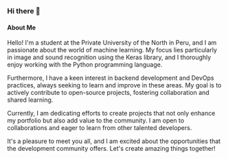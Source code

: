 ### Hi there 👋
#### About Me

Hello! I'm a student at the Private University of the North in Peru, and I am passionate about the world of machine learning. My focus lies particularly in image and sound recognition using the Keras library, and I thoroughly enjoy working with the Python programming language.

Furthermore, I have a keen interest in backend development and DevOps practices, always seeking to learn and improve in these areas. My goal is to actively contribute to open-source projects, fostering collaboration and shared learning.

Currently, I am dedicating efforts to create projects that not only enhance my portfolio but also add value to the community. I am open to collaborations and eager to learn from other talented developers.

It's a pleasure to meet you all, and I am excited about the opportunities that the development community offers. Let's create amazing things together!

<!--
**deusro/deusro** is a ✨ _special_ ✨ repository because its `README.md` (this file) appears on your GitHub profile.

Here are some ideas to get you started:

- 🔭 I’m currently working on ...
- 🌱 I’m currently learning ...
- 👯 I’m looking to collaborate on ...
- 🤔 I’m looking for help with ...
- 💬 Ask me about ...
- 📫 How to reach me: ...
- 😄 Pronouns: ...
- ⚡ Fun fact: ...
-->
